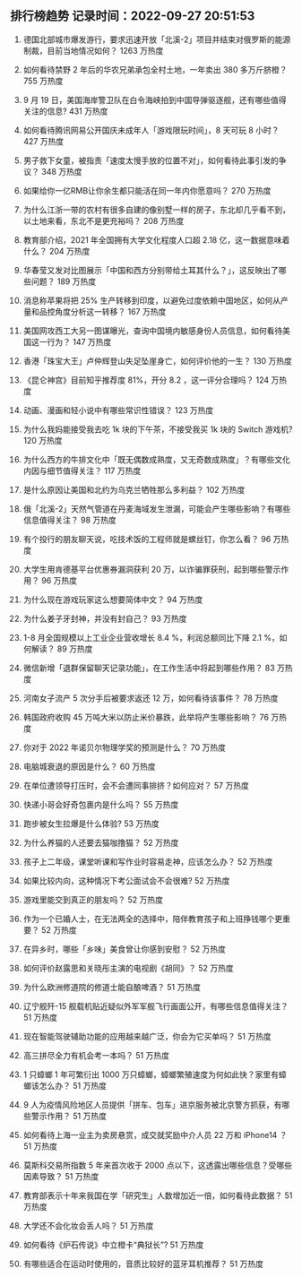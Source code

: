 
## 排行榜趋势 记录时间：2022-09-27 20:51:53
  
  1. 德国北部城市爆发游行，要求迅速开放「北溪-2」项目并结束对俄罗斯的能源制裁，目前当地情况如何？ 1263 万热度
    
  2. 如何看待禁野 2 年后的华农兄弟承包全村土地，一年卖出 380 多万斤脐橙？ 755 万热度
    
  3. 9 月 19 日，美国海岸警卫队在白令海峡拍到中国导弹驱逐舰，还有哪些值得关注的信息? 431 万热度
    
  4. 如何看待腾讯网易公开国庆未成年人「游戏限玩时间」，8 天可玩 8 小时？ 427 万热度
    
  5. 男子救下女童，被指责「速度太慢手放的位置不对」，如何看待此事引发的争议？ 348 万热度
    
  6. 如果给你一亿RMB让你余生都只能活在同一年内你愿意吗？ 270 万热度
    
  7. 为什么江浙一带的农村有很多自建的像别墅一样的房子，东北却几乎看不到，以土地来看，东北不是更充裕吗？ 208 万热度
    
  8. 教育部介绍，2021 年全国拥有大学文化程度人口超 2.18 亿，这一数据意味着什么？ 204 万热度
    
  9. 华春莹又发对比图展示「中国和西方分别带给土耳其什么？」，这反映出了哪些问题？ 189 万热度
    
  10. 消息称苹果将把 25% 生产转移到印度，以避免过度依赖中国地区，如何从产量和品控角度分析这一转移？ 167 万热度
    
  11. 美国网攻西工大另一图谋曝光，查询中国境内敏感身份人员信息，如何看待美国这一行为？ 147 万热度
    
  12. 香港「珠宝大王」卢仲辉登山失足坠崖身亡，如何评价他的一生？ 130 万热度
    
  13. 《昆仑神宫》目前知乎推荐度 81%，开分 8.2 ，这一评分合理吗？ 124 万热度
    
  14. 动画、漫画和轻小说中有哪些常识性错误？ 123 万热度
    
  15. 为什么我妈能接受我去吃 1k 块的下午茶，不接受我买 1k 块的 Switch 游戏机? 120 万热度
    
  16. 为什么西方的牛排文化中「既无偶数成熟度，又无奇数成熟度」？有哪些文化内因与细节值得关注？ 117 万热度
    
  17. 是什么原因让美国和北约为乌克兰牺牲那么多利益？ 102 万热度
    
  18. 俄「北溪-2」天然气管道在丹麦海域发生泄漏，可能会产生哪些影响？有哪些信息值得关注？ 98 万热度
    
  19. 有个投行的朋友聊天说，吃技术饭的工程师就是螺丝钉，你怎么看？ 96 万热度
    
  20. 大学生用肯德基平台优惠券漏洞获利 20 万，以诈骗罪获刑，起到哪些警示作用？ 96 万热度
    
  21. 为什么现在游戏玩家这么想要简体中文？ 94 万热度
    
  22. 为什么姜子牙封神，并没有封自己？ 93 万热度
    
  23. 1-8 月全国规模以上工业企业营收增长 8.4 %，利润总额同比下降 2.1 %，如何解读？ 89 万热度
    
  24. 微信新增「退群保留聊天记录功能」，在工作生活中将起到哪些作用？ 83 万热度
    
  25. 河南女子流产 5 次分手后被要求返还 12 万，如何看待该事件？ 78 万热度
    
  26. 韩国政府收购 45 万吨大米以防止米价暴跌，此举将产生哪些影响？ 76 万热度
    
  27. 你对于 2022 年诺贝尔物理学奖的预测是什么？ 70 万热度
    
  28. 电脑城衰退的原因是什么？ 60 万热度
    
  29. 在单位遭领导打压时，会不会遭同事排挤？如何应对？ 57 万热度
    
  30. 快递小哥会好奇包裹内是什么吗？ 55 万热度
    
  31. 跑步被女生拉爆是什么体验? 53 万热度
    
  32. 为什么养猫的人还要去猫咖撸猫？ 52 万热度
    
  33. 孩子上二年级，课堂听课和写作业时容易走神，应该怎么办？ 52 万热度
    
  34. 如果比较内向，这种情况下考公面试会不会很难? 52 万热度
    
  35. 游戏里能交到真正的朋友吗？ 52 万热度
    
  36. 作为一个已婚人士，在无法两全的选择中，陪伴教育孩子和上班挣钱哪个更重要？ 52 万热度
    
  37. 在异乡时，哪些「乡味」美食曾让你感到安慰？ 52 万热度
    
  38. 如何评价赵露思和关晓彤主演的电视剧《胡同》？ 52 万热度
    
  39. 为什么欧洲修道院的修道士能自酿啤酒？ 51 万热度
    
  40. 辽宁舰歼-15 舰载机贴近疑似外军军舰飞行画面公开，有哪些信息值得关注？ 51 万热度
    
  41. 现在智能驾驶辅助功能的应用越来越广泛，你会为它买单吗？ 51 万热度
    
  42. 高三拼尽全力有机会考一本吗？ 51 万热度
    
  43. 1 只蟑螂 1 年可繁衍出 1000 万只蟑螂，蟑螂繁殖速度为何如此快？家里有蟑螂该怎么办？ 51 万热度
    
  44. 9 人为疫情风险地区人员提供「拼车、包车」进京服务被北京警方抓获，有哪些警示作用？ 51 万热度
    
  45. 如何看待上海一业主为卖房悬赏，成交就奖励中介人员 22 万和 iPhone14 ？ 51 万热度
    
  46. 莫斯科交易所指数 5 年来首次收于 2000 点以下，这透露出哪些信息？受哪些因素导致？ 51 万热度
    
  47. 教育部表示十年来我国在学「研究生」人数增加近一倍，如何看待此数据？ 51 万热度
    
  48. 大学还不会化妆会丢人吗？ 51 万热度
    
  49. 如何看待《炉石传说》中立橙卡“典狱长”? 51 万热度
    
  50. 有哪些适合在运动时使用的，音质比较好的蓝牙耳机推荐？ 51 万热度
    